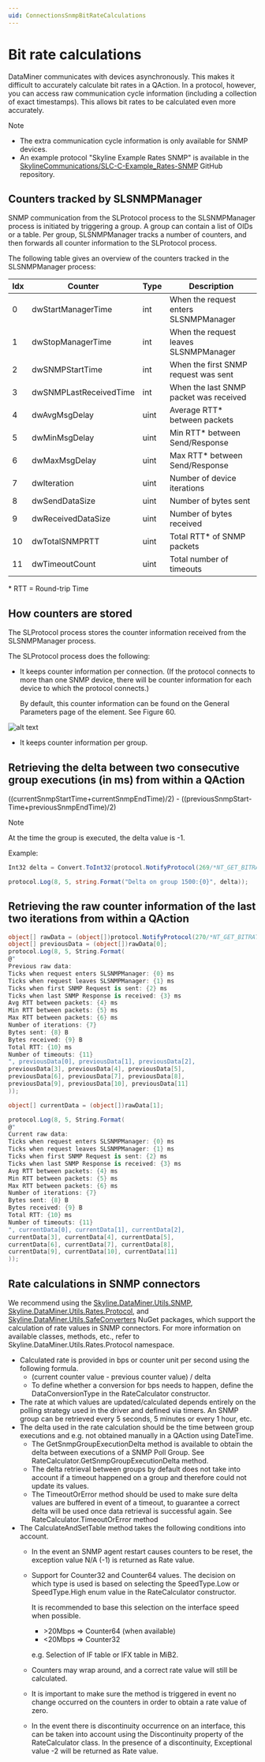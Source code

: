 ```yaml
---
uid: ConnectionsSnmpBitRateCalculations
---
```


# Bit rate calculations

DataMiner communicates with devices asynchronously. This makes it difficult to accurately calculate bit rates in a QAction. In a protocol, however, you can access raw communication cycle information (including a collection of exact timestamps). This allows bit rates to be calculated even more accurately.

> [!NOTE]
>
> - The extra communication cycle information is only available for SNMP devices.
> - An example protocol "Skyline Example Rates SNMP" is available in the [SkylineCommunications/SLC-C-Example_Rates-SNMP](https://github.com/SkylineCommunications/SLC-C-Example_Rates-SNMP) GitHub repository.

## Counters tracked by SLSNMPManager

SNMP communication from the SLProtocol process to the SLSNMPManager process is initiated by triggering a group. A group can contain a list of OIDs or a table. Per group, SLSNMPManager tracks a number of counters, and then forwards all counter information to the SLProtocol process.

The following table gives an overview of the counters tracked in the SLSNMPManager process:

|Idx|Counter|Type|Description|
|--- |--- |--- |--- |
|0|dwStartManagerTime|int|When the request enters SLSNMPManager|
|1|dwStopManagerTime|int|When the request leaves SLSNMPManager|
|2|dwSNMPStartTime|int|When the first SNMP request was sent|
|3|dwSNMPLastReceivedTime|int|When the last SNMP packet was received|
|4|dwAvgMsgDelay|uint|Average RTT* between packets|
|5|dwMinMsgDelay|uint|Min RTT* between Send/Response|
|6|dwMaxMsgDelay|uint|Max RTT* between Send/Response|
|7|dwIteration|uint|Number of device iterations|
|8|dwSendDataSize|uint|Number of bytes sent|
|9|dwReceivedDataSize|uint|Number of bytes received|
|10|dwTotalSNMPRTT|uint|Total RTT* of SNMP packets|
|11|dwTimeoutCount|uint|Total number of timeouts|

\* RTT = Round-trip Time

## How counters are stored

The SLProtocol process stores the counter information received from the SLSNMPManager process.

The SLProtocol process does the following:

- It keeps counter information per connection. (If the protocol connects to more than one SNMP device, there will be counter information for each device to which the protocol connects.)
  
  By default, this counter information can be found on the General Parameters page of the element. See Figure 60.

![alt text](../../images/communication_info_table.png "DataMiner Cube Communication Info table")

- It keeps counter information per group.

## Retrieving the delta between two consecutive group executions (in ms) from within a QAction

((currentSnmpStartTime+currentSnmpEndTime)/2) - ((previousSnmpStart-Time+previousSnmpEndTime)/2)

> [!NOTE]
> At the time the group is executed, the delta value is -1.

Example:

```csharp
Int32 delta = Convert.ToInt32(protocol.NotifyProtocol(269/*NT_GET_BITRATE_DELTA*/, 1500, null));

protocol.Log(8, 5, string.Format("Delta on group 1500:{0}", delta));
```

## Retrieving the raw counter information of the last two iterations from within a QAction

```csharp
object[] rawData = (object[])protocol.NotifyProtocol(270/*NT_GET_BITRATE_DATA*/, 1500, null);
object[] previousData = (object[])rawData[0];
protocol.Log(8, 5, String.Format(
@"
Previous raw data:
Ticks when request enters SLSNMPManager: {0} ms
Ticks when request leaves SLSNMPManager: {1} ms
Ticks when first SNMP Request is sent: {2} ms
Ticks when last SNMP Response is received: {3} ms
Avg RTT between packets: {4} ms
Min RTT between packets: {5} ms
Max RTT between packets: {6} ms
Number of iterations: {7}
Bytes sent: {8} B
Bytes received: {9} B
Total RTT: {10} ms
Number of timeouts: {11}
", previousData[0], previousData[1], previousData[2],
previousData[3], previousData[4], previousData[5],
previousData[6], previousData[7], previousData[8],
previousData[9], previousData[10], previousData[11]
));

object[] currentData = (object[])rawData[1];

protocol.Log(8, 5, String.Format(
@"
Current raw data:
Ticks when request enters SLSNMPManager: {0} ms
Ticks when request leaves SLSNMPManager: {1} ms
Ticks when first SNMP Request is sent: {2} ms
Ticks when last SNMP Response is received: {3} ms
Avg RTT between packets: {4} ms
Min RTT between packets: {5} ms
Max RTT between packets: {6} ms
Number of iterations: {7}
Bytes sent: {8} B
Bytes received: {9} B
Total RTT: {10} ms
Number of timeouts: {11}
", currentData[0], currentData[1], currentData[2],
currentData[3], currentData[4], currentData[5],
currentData[6], currentData[7], currentData[8],
currentData[9], currentData[10], currentData[11]
));
```

## Rate calculations in SNMP connectors

We recommend using the [Skyline.DataMiner.Utils.SNMP](https://www.nuget.org/packages/Skyline.DataMiner.Utils.SNMP), [Skyline.DataMiner.Utils.Rates.Protocol](https://www.nuget.org/packages/Skyline.DataMiner.Utils.Rates.Protocol), and [Skyline.DataMiner.Utils.SafeConverters](https://www.nuget.org/packages/Skyline.DataMiner.Utils.SafeConverters) NuGet packages, which support the calculation of rate values in SNMP connectors. For more information on available classes, methods, etc., refer to Skyline.DataMiner.Utils.Rates.Protocol namespace.

- Calculated rate is provided in bps or counter unit per second using the following formula.
  - (current counter value - previous counter value) / delta
  - To define whether a conversion for bps needs to happen, define the DataConversionType in the RateCalculator constructor.
- The rate at which values are updated/calculated depends entirely on the polling strategy used in the driver and defined via timers. An SNMP group can be retrieved every 5 seconds, 5 minutes or every 1 hour, etc.
- The delta used in the rate calculation should be the time between group executions and e.g. not obtained manually in a QAction using DateTime.
  - The GetSnmpGroupExecutionDelta method is available to obtain the delta between executions of a SNMP Poll Group. See RateCalculator.GetSnmpGroupExecutionDelta method.
  - The delta retrieval between groups by default does not take into account if a timeout happened on a group and therefore could not update its values.
  - The TimeoutOrError method should be used to make sure delta values are buffered in event of a timeout, to guarantee a correct delta will be used once data retrieval is successful again. See RateCalculator.TimeoutOrError method
- The CalculateAndSetTable method takes the following conditions into account.
  - In the event an SNMP agent restart causes counters to be reset, the exception value N/A (-1) is returned as Rate value.
  - Support for Counter32 and Counter64 values. The decision on which type is used is based on selecting the SpeedType.Low or SpeedType.High enum value in the RateCalculator constructor.

    It is recommended to base this selection on the interface speed when possible.

    - \>20Mbps => Counter64 (when available)
    - <20Mbps => Counter32

    e.g. Selection of IF table or IFX table in MiB2.

  - Counters may wrap around, and a correct rate value will still be calculated.
  - It is important to make sure the method is triggered in event no change occurred on the counters in order to obtain a rate value of zero.
  - In the event there is discontinuity occurrence on an interface, this can be taken into account using the Discontinuity property of the RateCalculator class. In the presence of a discontinuity, Exceptional value -2 will be returned as Rate value.
